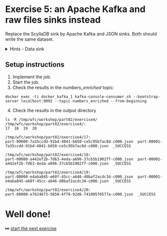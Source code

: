 # Exercise 5: an Apache Kafka and raw files sinks instead

Replace the ScyllaDB sink by Apache Kafka and JSON sinks. Both should write the same dataset.


<details>
<summary>Hints - Data sink</summary>

This time we need to change the data sink to `foreachBatch` and define the output definition inside as:

```
val datasetToWrite = dataset.cache()
datasetToWrite.write.mode(SaveMode.Overwrite).json(s"/tmp/wfc/workshop/part02/exercise4/${batchNumber}") 
datasetToWrite.selectExpr("decorated_value AS value").write.options(Map(
 "kafka.bootstrap.servers" -> "localhost:9094",
 "topic" -> EnrichedDataTopicName
)).format("kafka").save()
datasetToWrite.unpersist()
```

Several points here:

* the `cache` is mandatory; otherwise the reading part is executed twice, once for each data sink
* defining 2 `writeStream...` on the data source won't work well because again, it'll involve reading the data twice
* moreover, 2 `writeStream`s bring the risk of reading different data since the data source is not synchronized; it
  breaks the requirement from the announcement
</details>
 
## Setup instructions
1. Implement the job.
2. Start the job.
3. Check the results in the *numbers_enriched* topic:
```
docker exec -ti docker_kafka_1 kafka-console-consumer.sh --bootstrap-server localhost:9092 --topic numbers_enriched --from-beginning
```
4. Check the results in the output directory
```
ls -R /tmp/wfc/workshop/part02/exercise4/
/tmp/wfc/workshop/part02/exercise4/:
17  18  19  20

/tmp/wfc/workshop/part02/exercise4/17:
part-00000-7a35ccdd-91bd-4841-b650-ce5c95b7ac8d-c000.json  part-00001-7a35ccdd-91bd-4841-b650-ce5c95b7ac8d-c000.json  _SUCCESS

/tmp/wfc/workshop/part02/exercise4/18:
part-00000-a442ef2b-7d63-4eda-a696-37cb5b1902ff-c000.json  part-00001-a442ef2b-7d63-4eda-a696-37cb5b1902ff-c000.json  _SUCCESS

/tmp/wfc/workshop/part02/exercise4/19:
part-00000-e4aba845-e60f-45cc-a646-d0baf2acdc34-c000.json  part-00001-e4aba845-e60f-45cc-a646-d0baf2acdc34-c000.json  _SUCCESS

/tmp/wfc/workshop/part02/exercise4/20:
part-00000-e7624673-5850-4f70-92d6-741005f6577a-c000.json  _SUCCESS

```

# Well done! 
⏭️ [start the next exercise](exercise6.md)
